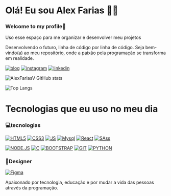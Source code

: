 # Olá! Eu sou Alex Farias 🐺🥀
### Welcome to my profile💚

Uso esse espaço para me organizar e desenvolver meu projetos

Desenvolvendo o futuro, linha de código por linha de código. Seja bem-vindo(a) ao meu repositório, onde a paixão pela programação se transforma em realidade.


[![blog](https://img.shields.io/badge/dev.to-0A0A0A?style=for-the-badge&logo=devdotto&logoColor=white)]()
[![instagram](https://img.shields.io/badge/Instagram-E4405F?style=for-the-badge&logo=instagram&logoColor=white)](https://www.instagram.com/alexy_fari/)
[![linkedin](https://img.shields.io/badge/LinkedIn-0077B5?style=for-the-badge&logo=linkedin&logoColor=white)]()

![AlexFariasV GitHub stats](https://github-readme-stats.vercel.app/api?username=AlexFariasV&show_icons=true&theme=dark&locale=pt-br)

![Top Langs](https://github-readme-stats.vercel.app/api/top-langs/?username=AlexFariasV&hide_progress=true&locale=pt-br)


# Tecnologias que eu uso no meu dia
### 💻tecnologias

[![HTML5](https://img.shields.io/badge/HTML5-E34F26?style=for-the-badge&logo=html5&logoColor=white)]()
[![CSS3](https://img.shields.io/badge/CSS3-1572B6?style=for-the-badge&logo=css3&logoColor=white)]()
[![JS](https://img.shields.io/badge/JavaScript-323330?style=for-the-badge&logo=javascript&logoColor=F7DF1E)]()
[![Mysql](https://img.shields.io/badge/MySQL-005C84?style=for-the-badge&logo=mysql&logoColor=white)]()
[![React](https://img.shields.io/badge/React-20232A?style=for-the-badge&logo=react&logoColor=61DAFB)]()
[![SAss](https://img.shields.io/badge/Sass-CC6699?style=for-the-badge&logo=sass&logoColor=white)]()

[![NODE.JS](https://img.shields.io/badge/Node.js-43853D?style=for-the-badge&logo=node.js&logoColor=white)]()
[![C](https://img.shields.io/badge/C-00599C?style=for-the-badge&logo=c&logoColor=white)]()
[![BOOTSTRAP](https://img.shields.io/badge/Bootstrap-563D7C?style=for-the-badge&logo=bootstrap&logoColor=white)]()
[![GIT](https://img.shields.io/badge/GIT-E44C30?style=for-the-badge&logo=git&logoColor=white)]()
[![PYTHON](https://img.shields.io/badge/Python-3776AB?style=for-the-badge&logo=python&logoColor=white)]()


### 🎨Designer

[![Figma](https://img.shields.io/badge/Figma-F24E1E?style=for-the-badge&logo=figma&logoColor=white)]()

Apaixonado por tecnologia, educação e por mudar a vida das pessoas através da programação.


